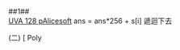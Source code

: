 ##1##
<br> [UVA 128 pAlicesoft](http://luckycat.kshs.kh.edu.tw/homework/q128.htm)
ans = ans*256 + s[i]
遞迴下去

(二) [
Poly 
